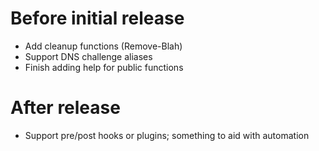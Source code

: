 # Before initial release

- Add cleanup functions (Remove-Blah)
- Support DNS challenge aliases
- Finish adding help for public functions

# After release

- Support pre/post hooks or plugins; something to aid with automation
